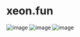 # xeon.fun
![image](https://user-images.githubusercontent.com/87504288/155814571-1f96de55-1d50-429e-a6b6-ef388918b923.png)
![image](https://user-images.githubusercontent.com/87504288/155814637-10491019-f163-41ea-a031-8c7a97c59836.png)
![image](https://user-images.githubusercontent.com/87504288/155814716-5f6c592c-9f1b-447d-be40-e8fd3ed86d73.png)



